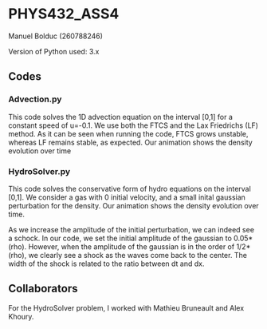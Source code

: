 # PHYS432_ASS4
Manuel Bolduc (260788246)

Version of Python used: 3.x

## Codes
### Advection.py
This code solves the 1D advection equation on the interval [0,1] for a constant speed of u=-0.1. We use both the FTCS and the Lax Friedrichs (LF) method. As it can be seen when running the code, FTCS grows unstable, whereas LF remains stable, as expected. Our animation shows the density evolution over time

### HydroSolver.py
This code solves the conservative form of hydro equations on the interval [0,1]. We consider a gas with 0 initial velocity, and a small inital gaussian perturbation for the density. Our animation shows the density evolution over time. 

As we increase the amplitude of the initial perturbation, we can indeed see a schock. In our code, we set the initial amplitude of the gaussian to 0.05*(rho). However, when the amplitude of the gaussian is in the order of 1/2*(rho), we clearly see a shock as the waves come back to the center. The width of the shock is related to the ratio between dt and dx. 

## Collaborators

For the HydroSolver problem, I worked with Mathieu Bruneault and Alex Khoury.


